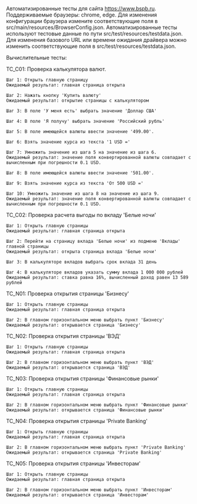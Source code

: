 Автоматизированные тесты для сайта https://www.bspb.ru.
Поддерживаемые браузеры: chrome, edge. Для изменения конфигурации браузера измените соответствующие поля в src/main/resources/BrowserConfig.json. 
Автоматизированные тесты используют тестовые данные по пути src/test/resources/testdata.json.
Для изменения базового URL или времени ожидания драйвера можно изменить соответствующие поля в src/test/resources/testdata.json.

Вычислительные тесты:

TC_C01: Проверка калькулятора валют.

    Шаг 1: Открыть главную страницу
    Ожидаемый результат: главная страница открыта
    
    Шаг 2: Нажать кнопку 'Купить валюту'
    Ожидаемый результат: открытие страницы с калькулятором
    
    Шаг 3: В поле 'У меня есть' выбрать значение 'Доллар США'
    
    Шаг 4: В поле 'Я получу' выбрать значение 'Российский рубль'

    Шаг 5: В поле имеющейся валюты ввести значение '499.00'.

    Шаг 6: Взять значение курса из текста '1 USD ='

    Шаг 7: Умножить значение из шага 5 на значение из шага 6.
    Ожидаемый результат: значение поля конвертированной валюты совпадает с вычисленным при погрешности 0.1 USD.

    Шаг 8: В поле имеющейся валюты ввести значение '501.00'.

    Шаг 9: Взять значение курса из текста 'От 500 USD ='

    Шаг 10: Умножить значение из шага 8 на значение из шага 9.
    Ожидаемый результат: значение поля конвертированной валюты совпадает с вычисленным при погрешности 0.1 USD.

TC_C02: Проверка расчета выгоды по вкладу 'Белые ночи'

    Шаг 1: Открыть главную страницы
    Ожидаемый результат: главная страница открыта
    
    Шаг 2: Перейти на страницу вклада 'Белые ночи' из подменю 'Вклады' главной страницы
    Ожидаемый результат: открыта страница вклада 'Белые ночи'
    
    Шаг 3: В калькуляторе вкладов выбрать срок вклада 31 день
    
    Шаг 4: В калькуляторе вкладов указать сумму вклада 1 000 000 рублей
    Ожидаемый результат: ставка равна 16%, вычисленный доход равен 13 589 рублей

TC_N01: Проверка открытия страницы 'Бизнесу'

    Шаг 1: Открыть главную страницы
    Ожидаемый результат: главная страница открыта
    
    Шаг 2: В главном горизонтальном меню выбрать пункт 'Бизнесу'
    Ожидаемый результат: открывается страница 'Бизнесу'

TC_N02: Проверка открытия страницы 'ВЭД'

    Шаг 1: Открыть главную страницы
    Ожидаемый результат: главная страница открыта
    
    Шаг 2: В главном горизонтальном меню выбрать пункт 'ВЭД'
    Ожидаемый результат: открывается страница 'ВЭД'

TC_N03: Проверка открытия страницы 'Финансовые рынки'

    Шаг 1: Открыть главную страницы
    Ожидаемый результат: главная страница открыта
    
    Шаг 2: В главном горизонтальном меню выбрать пункт 'Финансовые рынки'
    Ожидаемый результат: открывается страница 'Финансовые рынки'

TC_N04: Проверка открытия страницы 'Private Banking'

    Шаг 1: Открыть главную страницы
    Ожидаемый результат: главная страница открыта
    
    Шаг 2: В главном горизонтальном меню выбрать пункт 'Private Banking'
    Ожидаемый результат: открывается страница 'Private Banking'

TC_N05: Проверка открытия страницы 'Инвесторам'

    Шаг 1: Открыть главную страницы
    Ожидаемый результат: главная страница открыта
    
    Шаг 2: В главном горизонтальном меню выбрать пункт 'Инвесторам'
    Ожидаемый результат: открывается страница 'Инвесторам'